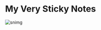 # My Very Sticky Notes

![snimg](https://user-images.githubusercontent.com/23452999/45319194-0a927800-b537-11e8-956b-df8a8a1a4016.png)

